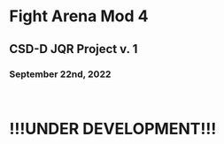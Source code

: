 # Fight Arena Mod 4
## CSD-D JQR Project v. 1
### September 22nd, 2022

<br>

# !!!UNDER DEVELOPMENT!!!